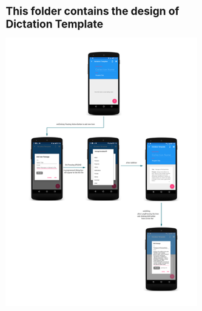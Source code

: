# This folder contains the design of Dictation Template
![Dictation App Flow](complete_Temp.png "Dictation App Flow")
